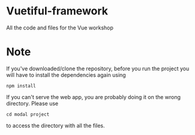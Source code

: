 # Vuetiful-framework
All the code and files for the Vue workshop


# Note
If you've downloaded/clone the repository, before you run the project you will have to install the dependencies again
using 
<pre><code>npm install
</code></pre>
If you can't serve the web app, you are probably doing it on the wrong directory. Please use
<pre><code>cd modal project
</code></pre>
to access the directory with all the files.
